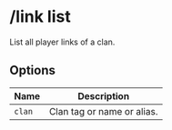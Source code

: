 # /link list

List all player links of a clan.

## Options

| Name | Description |
|------|-------------|
| `clan` | Clan tag or name or alias. |

